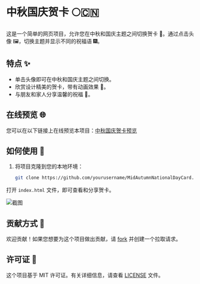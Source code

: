 # 中秋国庆贺卡 🌕🇨🇳

这是一个简单的网页项目，允许您在中秋和国庆主题之间切换贺卡 🎉。通过点击头像 🖼️，切换主题并显示不同的祝福语 🎆。

## 特点 ✨

- 单击头像即可在中秋和国庆主题之间切换。
- 欣赏设计精美的贺卡，带有动画效果 💌。
- 与朋友和家人分享温馨的祝福 🌟。

## 在线预览 🌐

您可以在以下链接上在线预览本项目：[中秋国庆贺卡预览](https://github.com/SLDragon-cx330/MidAutumnNationalDayCard/庆祝中秋与国庆.html)

## 如何使用 🚀

1. 将项目克隆到您的本地环境：

   ```bash
   git clone https://github.com/yourusername/MidAutumnNationalDayCard.git

打开 `index.html` 文件，即可查看和分享贺卡。

![截图](screenshot.png)

## 贡献方式 🤝

欢迎贡献！如果您想要为这个项目做出贡献，请 [fork](https://github.com/yourusername/MidAutumnNationalDayCard/fork) 并创建一个拉取请求。

## 许可证 📜

这个项目基于 MIT 许可证。有关详细信息，请查看 [LICENSE](LICENSE) 文件。

